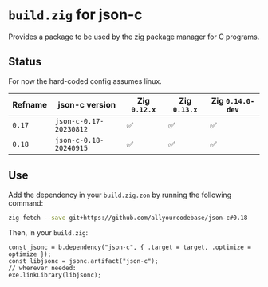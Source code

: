 # `build.zig` for json-c

Provides a package to be used by the zig package manager for C programs.

## Status

For now the hard-coded config assumes linux.

| Refname | json-c version         | Zig `0.12.x` | Zig `0.13.x` | Zig `0.14.0-dev` |
|---------|------------------------|--------------|--------------|------------------|
| `0.17`  | `json-c-0.17-20230812` | ✅           | ✅           | ✅               |
| `0.18`  | `json-c-0.18-20240915` | ✅           | ✅           | ✅               |


## Use

Add the dependency in your `build.zig.zon` by running the following command:
```bash
zig fetch --save git+https://github.com/allyourcodebase/json-c#0.18
```

Then, in your `build.zig`:
```zig
const jsonc = b.dependency("json-c", { .target = target, .optimize = optimize });
const libjsonc = jsonc.artifact("json-c");
// wherever needed:
exe.linkLibrary(libjsonc);
```
